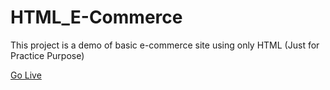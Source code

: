# HTML_E-Commerce
This project is a demo of basic e-commerce site using only HTML (Just for Practice Purpose)

<a href='https://yash-wd.github.io/HTML_E-Commerce/'>Go Live</a>
